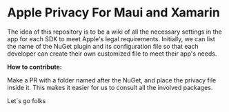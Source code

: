 # Apple Privacy For Maui and Xamarin

The idea of this repository is to be a wiki of all the necessary settings in the app for each SDK to meet Apple's legal requirements.
Initially, we can list the name of the NuGet plugin and its configuration file so that each developer can create their own customized file to meet their app's needs.

**How to contribute:**

Make a PR with a folder named after the NuGet, and place the privacy file inside it. This makes it easier for us to consult all the involved packages.

Let´s go folks
